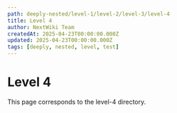 ```yaml
---
path: deeply-nested/level-1/level-2/level-3/level-4
title: Level 4
author: NextWiki Team
createdAt: 2025-04-23T00:00:00.000Z
updated: 2025-04-23T00:00:00.000Z
tags: [deeply, nested, level, test]
---
```


# Level 4

This page corresponds to the level-4 directory.